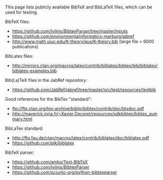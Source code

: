 This page lists publicly available BibTeX and BibLaTeX files, which can be used for testing.

BibTeX files:
* https://github.com/lvilnis/BibtexParser/tree/master/inputs
* https://github.com/environmentalinformatics-marburg/jabref
* http://www.math.uiuc.edu/K-theory/aux/K-theory.bib (large file > 6000 publications)

BibLatex files:
* http://mirrors.ctan.org/macros/latex/contrib/biblatex/bibtex/bib/biblatex/biblatex-examples.bib

Bib(La)TeX files in the JabRef repository:
* https://github.com/JabRef/jabref/tree/master/src/test/resources/testbib

Good references for the BibTex "standard":
* ftp://ftp.ctan.org/tex-archive/biblio/bibtex/contrib/doc/btxdoc.pdf
* http://maverick.inria.fr/~Xavier.Decoret/resources/xdkbibtex/bibtex_summary.html

BibLaTex standard:
* http://ftp.fau.de/ctan/macros/latex/contrib/biblatex/doc/biblatex.pdf
* https://github.com/plk/biblatex

BibTeX parser:
* https://github.com/ambs/Text-BibTeX
* https://github.com/lvilnis/BibtexParser
* https://github.com/sciunto-org/python-bibtexparser
